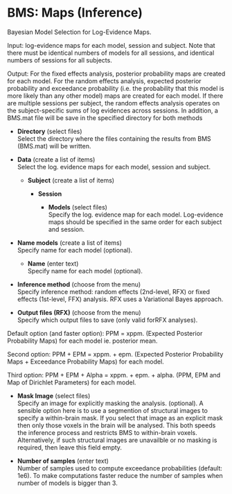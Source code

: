 # BMS: Maps (Inference)  
Bayesian Model Selection for Log-Evidence Maps.  
  
Input: log-evidence maps for each model, session and subject. Note that there must be identical numbers of models for all sessions, and identical numbers of sessions for all subjects.  
  
Output: For the fixed effects analysis, posterior probability maps are created for each model. For the random effects analysis, expected posterior probability and exceedance probability (i.e. the probability that this model is more likely than any other model) maps are created for each model. If there are multiple sessions per subject, the random effects analysis operates on the subject-specific sums of log evidences across sessions. In addition, a BMS.mat file will be save in the specified directory for both methods  

* **Directory** (select files)  
Select the directory where the files containing the results from BMS (BMS.mat) will be written.  

* **Data** (create a list of items)  
Select the log. evidence maps for each model, session and subject.  

    * **Subject** (create a list of items)  
      

        * **Session**   
          

            * **Models** (select files)  
            Specify the log. evidence map for each model. Log-evidence maps should be specified in the same order for each subject and session.  

* **Name models** (create a list of items)  
Specify name for each model (optional).  

    * **Name** (enter text)  
    Specify name for each model (optional).  

* **Inference method** (choose from the menu)  
Specify inference method: random effects (2nd-level, RFX) or fixed effects (1st-level, FFX) analysis. RFX uses a Variational Bayes approach.  

* **Output files (RFX)** (choose from the menu)  
Specify which output files to save (only valid forRFX analyses).   
  
Default option (and faster option): PPM = xppm.<ext> (Expected Posterior Probability Maps) for each model ie. posterior mean.  
  
Second option: PPM + EPM = xppm.<ext> + epm.<ext> (Expected Posterior Probability Maps + Exceedance Probability Maps) for each model.  
  
Third option: PPM + EPM + Alpha = xppm.<ext> + epm.<ext> + alpha.<ext> (PPM, EPM and Map of Dirichlet Parameters) for each model.  

* **Mask Image** (select files)  
Specify an image for explicitly masking the analysis. (optional). A sensible option here is to use a segmention of structural images to specify a within-brain mask. If you select that image as an explicit mask then only those voxels in the brain will be analysed. This both speeds the inference process and restricts BMS to within-brain voxels. Alternatively, if such structural images are unavailble or no masking is required, then leave this field empty.  

* **Number of samples** (enter text)  
Number of samples used to compute exceedance probabilities (default: 1e6). To make computations faster reduce the number of samples when number of models is bigger than 3.  
